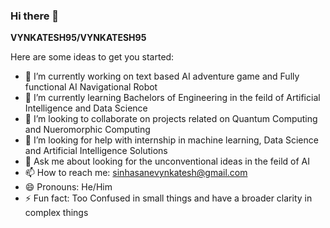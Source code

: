 ### Hi there 👋
**VYNKATESH95/VYNKATESH95** 

Here are some ideas to get you started:

- 🔭 I’m currently working on text based AI adventure game and Fully functional AI Navigational Robot
- 🌱 I’m currently learning Bachelors of Engineering in the feild of Artificial Intelligence and Data Science
- 👯 I’m looking to collaborate on projects related on Quantum Computing and Nueromorphic Computing
- 🤔 I’m looking for help with internship in machine learning, Data Science and Artificial Intelligence Solutions
- 💬 Ask me about looking for the unconventional ideas in the feild of AI
- 📫 How to reach me: sinhasanevynkatesh@gmail.com
- 😄 Pronouns: He/Him
- ⚡ Fun fact: Too Confused in small things and have a broader clarity in complex things

